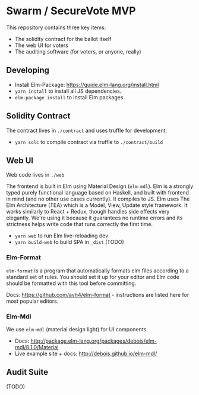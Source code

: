 # Swarm / SecureVote MVP

This repository contains three key items:

* The solidity contract for the ballot itself
* The web UI for voters
* The auditing software (for voters, or anyone, really)

## Developing

* Install Elm-Package: https://guide.elm-lang.org/install.html
* `yarn install` to install all JS dependencies.
* `elm-package install` to install Elm packages

## Solidity Contract

The contract lives in `./contract` and uses truffle for development.

* `yarn solc` to compile contract via truffle to `./contract/build`

## Web UI

Web code lives in `./web`

The frontend is built in Elm using Material Design (`elm-mdl`).
Elm is a strongly typed purely functional language based on Haskell, and built with frontend in mind (and no other use cases currently).
It compiles to JS.
Elm uses The Elm Architecture (TEA) which is a Model, View, Update style framework.
It works similarly to React + Redux, though handles side effects very elegantly.
We're using it because it guarantees no runtime errors and its strictness helps write code that runs correctly the first time.

* `yarn web` to run Elm live-reloading dev
* `yarn build-web` to build SPA in `_dist` (TODO)

### Elm-Format

`elm-format` is a program that automatically formats elm files according to a standard set of rules.
You should set it up for your editor and Elm code should be formatted with this tool before committing.

Docs: https://github.com/avh4/elm-format - instructions are listed here for most popular editors.

### Elm-Mdl

We use `elm-mdl` (material design light) for UI components.

* Docs: http://package.elm-lang.org/packages/debois/elm-mdl/8.1.0/Material
* Live example site + docs: http://debois.github.io/elm-mdl/

## Audit Suite

(TODO)
